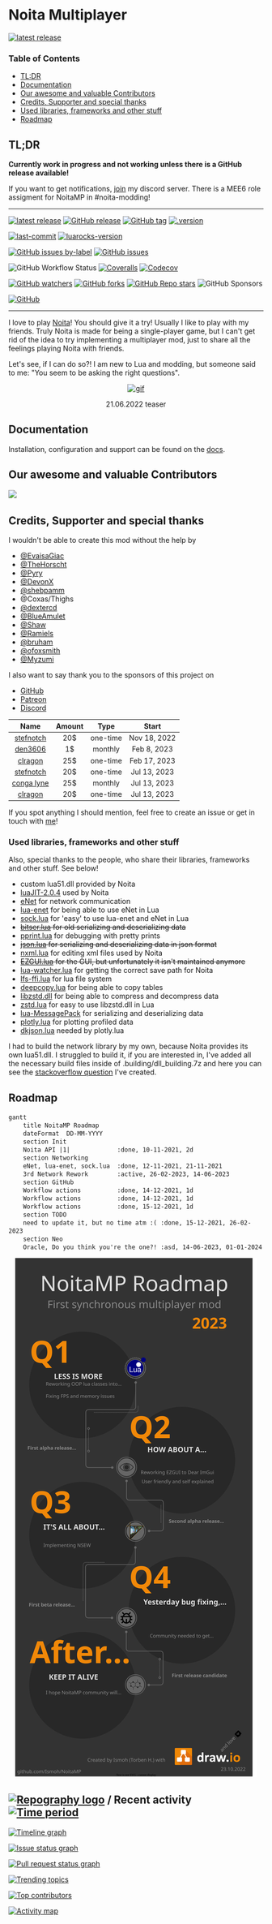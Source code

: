 # Noita Multiplayer

[![latest release](https://img.shields.io/github/v/release/ismoh/noitamp?include_prereleases&label=latest%20release&style=for-the-badge)](https://github.com/Ismoh/NoitaMP/releases)

### Table of Contents

- [TL:DR](#tldr)  
- [Documentation](#documentation)  
- [Our awesome and valuable Contributors](#our-awesome-and-valuable-contributors)  
- [Credits, Supporter and special thanks](#credits-supporter-and-special-thanks)  
- [Used libraries, frameworks and other stuff](#used-libraries-frameworks-and-other-stuff)
- [Roadmap](#roadmap)

## TL;DR

**Currently work in progress and not working unless there is a GitHub release available!**

If you want to get notifications, [join](https://discord.gg/DhMurdcw4k) my discord server. There is a MEE6 role assigment for NoitaMP in #noita-modding!

---

[![latest release](https://img.shields.io/github/v/release/ismoh/noitamp?include_prereleases&label=latest%20release&style=for-the-badge)](https://github.com/Ismoh/NoitaMP/releases)
[![GitHub release](https://img.shields.io/github/v/release/ismoh/noitamp?display_name=release&include_prereleases&sort=date&style=for-the-badge)](https://github.com/Ismoh/NoitaMP/releases)
[![GitHub tag](https://img.shields.io/github/v/tag/ismoh/noitamp?include_prereleases&sort=semver&style=for-the-badge)](https://github.com/Ismoh/NoitaMP/tags)
[![.version](https://img.shields.io/badge/dynamic/json?label=.version&query=version&url=https%3A%2F%2Fraw.githubusercontent.com%2FIsmoh%2FNoitaMP%2Fdevelop%2Fmods%2Fnoita-mp%2F.version&style=for-the-badge)](https://github.com/Ismoh/NoitaMP/blob/develop/mods/noita-mp/.version)

[![last-commit](https://img.shields.io/github/last-commit/ismoh/noitamp?style=for-the-badge)](https://github.com/Ismoh/NoitaMP/commit/develop)
[![luarocks-version](https://img.shields.io/badge/luarocks-v3.9.1-brightgreen?style=for-the-badge)](https://github.com/Ismoh/NoitaMP/blob/develop/.building/luarocks-3.9.1-windows-32)

[![GitHub issues by-label](https://img.shields.io/github/issues/ismoh/noitamp/help_wanted?style=for-the-badge)](https://github.com/Ismoh/NoitaMP/issues?q=is%3Aopen+is%3Aissue+label%3A%22help_wanted%22)
[![GitHub issues](https://img.shields.io/github/issues/ismoh/noitamp?style=for-the-badge)](https://github.com/Ismoh/NoitaMP/issues)

![GitHub Workflow Status](https://img.shields.io/github/actions/workflow/status/ismoh/noitamp/windows-latest-lua-unit-testing.yml?label=Tests%20&logo=windows&style=for-the-badge)
[![Coveralls](https://img.shields.io/coveralls/github/Ismoh/NoitaMP?logo=coveralls&style=for-the-badge)](https://coveralls.io/github/Ismoh/NoitaMP)
[![Codecov](https://img.shields.io/codecov/c/gh/Ismoh/NoitaMP?logo=codecov&style=for-the-badge)](https://codecov.io/gh/Ismoh/NoitaMP)

[![GitHub watchers](https://img.shields.io/github/watchers/ismoh/noitamp?style=for-the-badge)](https://github.com/Ismoh/NoitaMP/watchers)
[![GitHub forks](https://img.shields.io/github/forks/ismoh/noitamp?style=for-the-badge)](https://github.com/Ismoh/NoitaMP/network/members)
[![GitHub Repo stars](https://img.shields.io/github/stars/ismoh/noitamp?style=for-the-badge)](https://github.com/Ismoh/NoitaMP/stargazers)
![GitHub Sponsors](https://img.shields.io/github/sponsors/ismoh?style=for-the-badge)

[![GitHub](https://img.shields.io/github/license/ismoh/noitamp?style=for-the-badge)](https://github.com/Ismoh/NoitaMP/blob/master/LICENSE.md)

---

I love to play [Noita](https://noitagame.com/)! You should give it a try!
Usually I like to play with my friends. Truly Noita is made for being a single-player game,
but I can't get rid of the idea to try implementing a multiplayer mod, just to share all the feelings playing Noita with
friends.

Let's see, if I can do so?! I am new to Lua and modding, but someone said to me: "You seem to be asking the right questions".

<div align="center">

[![gif](miscs/2022-06-21_teaser.gif)](miscs/2022-06-21_teaser.gif)

21.06.2022 teaser
</div>

## Documentation

Installation, configuration and support can be found on the [docs](https://ismoh.github.io/NoitaMP/).

## Our awesome and valuable Contributors

<a href="https://github.com/Ismoh/NoitaMP/graphs/contributors">
  <img src="https://contrib.rocks/image?repo=Ismoh/NoitaMP" />
</a>

## Credits, Supporter and special thanks

I wouldn't be able to create this mod without the help by

- [@EvaisaGiac](https://github.com/EvaisaGiac/)
- [@TheHorscht](https://github.com/TheHorscht/)
- [@Pyry](https://github.com/probable-basilisk)
- [@DevonX](https://github.com/DevonX)
- [@shebpamm](https://github.com/shebpamm)
- @Coxas/Thighs
- [@dextercd](https://github.com/dextercd)
- [@BlueAmulet](https://github.com/BlueAmulet)
- [@Shaw](https://github.com/ShawSumma)
- [@Ramiels](https://github.com/Ramiels)
- [@bruham](https://steamcommunity.com/id/bruham/myworkshopfiles/?appid=881100)
- [@ofoxsmith](https://github.com/ofoxsmith)
- [@Myzumi](https://github.com/Myzumi)

I also want to say thank you to the sponsors of this project on

- [GitHub](https://github.com/sponsors/Ismoh)
- [Patreon](https://www.patreon.com/ismoh)
- [Discord](https://donatebot.io/checkout/747169041457872917)

|                    Name                     |  Amount  |    Type    |     Start      |
|:-------------------------------------------:|:--------:|:----------:|:--------------:|
|  [stefnotch](https://github.com/stefnotch)  |   20$    |  one-time  |  Nov 18, 2022  |
|  [den3606](https://github.com/den3606)      |    1$    |  monthly   |  Feb 8, 2023   |
|  [clragon](https://github.com/clragon)      |   25$    |  one-time  |  Feb 17, 2023  |
|  [stefnotch](https://github.com/stefnotch)  |   20$    |  one-time  |  Jul 13, 2023  |
|  [conga lyne](https://github.com/Conga0)    |   25$    |  monthly   |  Jul 13, 2023  |
|  [clragon](https://github.com/clragon)      |   20$    |  one-time  |  Jul 13, 2023  |

If you spot anything I should mention, feel free to create an issue or get in touch with [me](https://github.com/Ismoh)!

### Used libraries, frameworks and other stuff

Also, special thanks to the people, who share their libraries, frameworks and other stuff. See below!

- custom lua51.dll provided by Noita
- [luaJIT-2.0.4](https://github.com/LuaJIT/LuaJIT/releases/tag/v2.0.4) used by Noita
- [eNet](http://enet.bespin.org/) for network communication
- [lua-enet](https://github.com/leafo/lua-enet) for being able to use eNet in Lua
- [sock.lua](https://github.com/camchenry/sock.lua) for 'easy' to use lua-enet and eNet in Lua
- ~~[bitser.lua](https://github.com/gvx/bitser) for old serializing and deserializing data~~
- [pprint.lua](https://github.com/jagt/pprint.lua) for debugging with pretty prints
- ~~[json.lua](https://github.com/rxi/json.lua) for serializing and deserializing data in json format~~
- [nxml.lua](https://github.com/zatherz/luanxml) for editing xml files used by Noita
- ~~[EZGUI.lua](https://github.com/TheHorscht/EZGUI) for the GUI, but unfortunately it isn't maintained anymore~~
- [lua-watcher.lua](https://github.com/EvandroLG/lua-watcher) for getting the correct save path for Noita
- [lfs-ffi.lua](https://github.com/sonoro1234/luafilesystem) for lua file system
- [deepcopy.lua](https://gist.github.com/Deco/3985043) for being able to copy tables
- [libzstd.dll](https://github.com/facebook/zstd) for being able to compress and decompress data
- [zstd.lua](https://github.com/sjnam/luajit-zstd) for easy to use libzstd.dll in Lua
- [lua-MessagePack](https://framagit.org/fperrad/lua-MessagePack/-/tree/0.5.2) for serializing and deserializing data
- [plotly.lua](https://github.com/kenloen/plotly.lua) for plotting profiled data
- [dkjson.lua](https://github.com/LuaDist/dkjson) needed by plotly.lua

I had to build the network library by my own, because Noita provides its own lua51.dll. I struggled to build it, if you are interested in,
I've added all the necessary build files inside of .building/dll_building.7z and here you can see the [stackoverflow question](https://stackoverflow.com/questions/70048918/lua-5-1-package-loadlib-and-require-gcc-building-windows-dll) I've created.

## Roadmap

```mermaid
gantt
    title NoitaMP Roadmap
    dateFormat  DD-MM-YYYY
    section Init
    Noita API |1|             :done, 10-11-2021, 2d
    section Networking
    eNet, lua-enet, sock.lua  :done, 12-11-2021, 21-11-2021
    3rd Network Rework        :active, 26-02-2023, 14-06-2023
    section GitHub
    Workflow actions          :done, 14-12-2021, 1d
    Workflow actions          :done, 14-12-2021, 1d
    Workflow actions          :done, 15-12-2021, 1d
    section TODO
    need to update it, but no time atm :( :done, 15-12-2021, 26-02-2023
    section Neo
    Oracle, Do you think you're the one?! :asd, 14-06-2023, 01-01-2024
  ```

<div align="center">

![NoitaMP-Roadmap](.github/NoitaMP-Roadmap.svg)

</div>

## [![Repography logo](https://images.repography.com/logo.svg)](https://repography.com) / Recent activity [![Time period](https://images.repography.com/36027144/Ismoh/NoitaMP/recent-activity/jAELA8Z3rdlroh0bPJvficEtziU3iyDdNnTghMkIcw0/_530-g9qI7Ne9TS6ZHbAFiMyTtIpN5ijgQKz3hwdxrU_badge.svg)](https://repography.com)

[![Timeline graph](https://images.repography.com/36027144/Ismoh/NoitaMP/recent-activity/jAELA8Z3rdlroh0bPJvficEtziU3iyDdNnTghMkIcw0/_530-g9qI7Ne9TS6ZHbAFiMyTtIpN5ijgQKz3hwdxrU_timeline.svg)](https://github.com/Ismoh/NoitaMP/commits)

[![Issue status graph](https://images.repography.com/36027144/Ismoh/NoitaMP/recent-activity/jAELA8Z3rdlroh0bPJvficEtziU3iyDdNnTghMkIcw0/_530-g9qI7Ne9TS6ZHbAFiMyTtIpN5ijgQKz3hwdxrU_issues.svg)](https://github.com/Ismoh/NoitaMP/issues)

[![Pull request status graph](https://images.repography.com/36027144/Ismoh/NoitaMP/recent-activity/jAELA8Z3rdlroh0bPJvficEtziU3iyDdNnTghMkIcw0/_530-g9qI7Ne9TS6ZHbAFiMyTtIpN5ijgQKz3hwdxrU_prs.svg)](https://github.com/Ismoh/NoitaMP/pulls)

[![Trending topics](https://images.repography.com/36027144/Ismoh/NoitaMP/recent-activity/jAELA8Z3rdlroh0bPJvficEtziU3iyDdNnTghMkIcw0/_530-g9qI7Ne9TS6ZHbAFiMyTtIpN5ijgQKz3hwdxrU_words.svg)](https://github.com/Ismoh/NoitaMP/commits)

[![Top contributors](https://images.repography.com/36027144/Ismoh/NoitaMP/recent-activity/jAELA8Z3rdlroh0bPJvficEtziU3iyDdNnTghMkIcw0/_530-g9qI7Ne9TS6ZHbAFiMyTtIpN5ijgQKz3hwdxrU_users.svg)](https://github.com/Ismoh/NoitaMP/graphs/contributors)

[![Activity map](https://images.repography.com/36027144/Ismoh/NoitaMP/recent-activity/jAELA8Z3rdlroh0bPJvficEtziU3iyDdNnTghMkIcw0/_530-g9qI7Ne9TS6ZHbAFiMyTtIpN5ijgQKz3hwdxrU_map.svg)](https://github.com/Ismoh/NoitaMP/commits)

